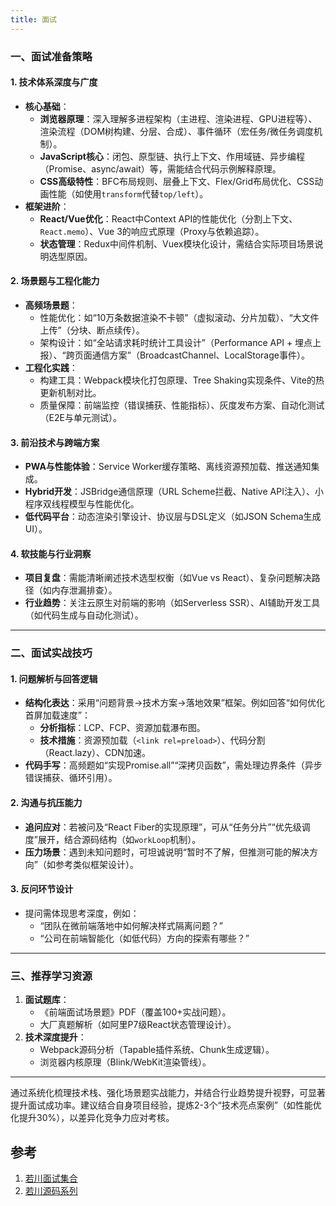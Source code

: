 ```yaml
---
title: 面试
---
```


### 一、面试准备策略

#### 1. **技术体系深度与广度**

- **核心基础**：  
  - **浏览器原理**：深入理解多进程架构（主进程、渲染进程、GPU进程等）、渲染流程（DOM树构建、分层、合成）、事件循环（宏任务/微任务调度机制）。  
  - **JavaScript核心**：闭包、原型链、执行上下文、作用域链、异步编程（Promise、async/await）等，需能结合代码示例解释原理。  
  - **CSS高级特性**：BFC布局规则、层叠上下文、Flex/Grid布局优化、CSS动画性能（如使用`transform`代替`top/left`）。  
- **框架进阶**：  
  - **React/Vue优化**：React中Context API的性能优化（分割上下文、`React.memo`）、Vue 3的响应式原理（Proxy与依赖追踪）。  
  - **状态管理**：Redux中间件机制、Vuex模块化设计，需结合实际项目场景说明选型原因。  

#### 2. **场景题与工程化能力**

- **高频场景题**：  
  - 性能优化：如“10万条数据渲染不卡顿”（虚拟滚动、分片加载）、“大文件上传”（分块、断点续传）。  
  - 架构设计：如“全站请求耗时统计工具设计”（Performance API + 埋点上报）、“跨页面通信方案”（BroadcastChannel、LocalStorage事件）。  
- **工程化实践**：  
  - 构建工具：Webpack模块化打包原理、Tree Shaking实现条件、Vite的热更新机制对比。  
  - 质量保障：前端监控（错误捕获、性能指标）、灰度发布方案、自动化测试（E2E与单元测试）。  

#### 3. **前沿技术与跨端方案**

- **PWA与性能体验**：Service Worker缓存策略、离线资源预加载、推送通知集成。  
- **Hybrid开发**：JSBridge通信原理（URL Scheme拦截、Native API注入）、小程序双线程模型与性能优化。  
- **低代码平台**：动态渲染引擎设计、协议层与DSL定义（如JSON Schema生成UI）。  

#### 4. **软技能与行业洞察**

- **项目复盘**：需能清晰阐述技术选型权衡（如Vue vs React）、复杂问题解决路径（如内存泄漏排查）。  
- **行业趋势**：关注云原生对前端的影响（如Serverless SSR）、AI辅助开发工具（如代码生成与自动化测试）。  

---

### 二、面试实战技巧

#### 1. **问题解析与回答逻辑**

- **结构化表达**：采用“问题背景→技术方案→落地效果”框架。例如回答“如何优化首屏加载速度”：  
  - **分析指标**：LCP、FCP、资源加载瀑布图。  
  - **技术措施**：资源预加载（`<link rel=preload>`）、代码分割（React.lazy）、CDN加速。  
- **代码手写**：高频题如“实现Promise.all”“深拷贝函数”，需处理边界条件（异步错误捕获、循环引用）。  

#### 2. **沟通与抗压能力**

- **追问应对**：若被问及“React Fiber的实现原理”，可从“任务分片”“优先级调度”展开，结合源码结构（如`workLoop`机制）。  
- **压力场景**：遇到未知问题时，可坦诚说明“暂时不了解，但推测可能的解决方向”（如参考类似框架设计）。  

#### 3. **反问环节设计**

- 提问需体现思考深度，例如：  
  - “团队在微前端落地中如何解决样式隔离问题？”  
  - “公司在前端智能化（如低代码）方向的探索有哪些？”  

---

### 三、推荐学习资源

1. **面试题库**：  
   - 《前端面试场景题》PDF（覆盖100+实战问题）。  
   - 大厂真题解析（如阿里P7级React状态管理设计）。  
2. **技术深度提升**：  
   - Webpack源码分析（Tapable插件系统、Chunk生成逻辑）。  
   - 浏览器内核原理（Blink/WebKit渲染管线）。  

---

通过系统化梳理技术栈、强化场景题实战能力，并结合行业趋势提升视野，可显著提升面试成功率。建议结合自身项目经验，提炼2-3个“技术亮点案例”（如性能优化提升30%），以差异化竞争力应对考核。

## 参考

1. [若川面试集合](https://mp.weixin.qq.com/mp/appmsgalbum?__biz=MzA5MjQwMzQyNw==&action=getalbum&album_id=1932984266565484545&scene=21#wechat_redirect)
2. [若川源码系列](https://mp.weixin.qq.com/mp/appmsgalbum?__biz=MzA5MjQwMzQyNw==&action=getalbum&album_id=1342211915371675650&scene=173&from_msgid=2650759428&from_itemidx=1&count=3&nolastread=1&scene=21#wechat_redirect)

